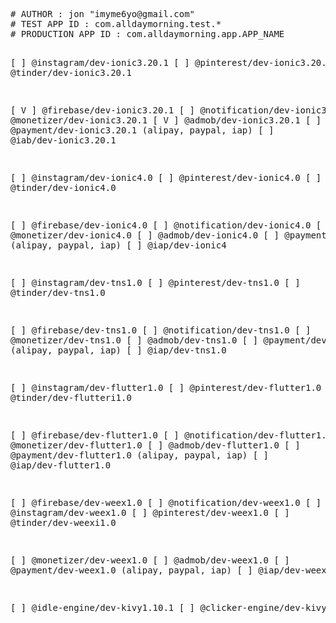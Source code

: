 <pre/>
# AUTHOR : jon "imyme6yo@gmail.com"  
# TEST APP ID : com.alldaymorning.test.*  
# PRODUCTION APP ID : com.alldaymorning.app.APP_NAME  
  
[   ] @instagram/dev-ionic3.20.1
[   ] @pinterest/dev-ionic3.20.1
[   ] @tinder/dev-ionic3.20.1
  
[ V ] @firebase/dev-ionic3.20.1
[   ] @notification/dev-ionic3.20.1
[   ] @monetizer/dev-ionic3.20.1
[ V ] @admob/dev-ionic3.20.1
[   ] @payment/dev-ionic3.20.1 (alipay, paypal, iap)
[   ] @iab/dev-ionic3.20.1
  
[   ] @instagram/dev-ionic4.0
[   ] @pinterest/dev-ionic4.0
[   ] @tinder/dev-ionic4.0
  
[   ] @firebase/dev-ionic4.0
[   ] @notification/dev-ionic4.0
[   ] @monetizer/dev-ionic4.0
[   ] @admob/dev-ionic4.0
[   ] @payment/dev-ionic4 (alipay, paypal, iap)
[   ] @iap/dev-ionic4
  
[   ] @instagram/dev-tns1.0
[   ] @pinterest/dev-tns1.0
[   ] @tinder/dev-tns1.0
  
[   ] @firebase/dev-tns1.0
[   ] @notification/dev-tns1.0
[   ] @monetizer/dev-tns1.0
[   ] @admob/dev-tns1.0
[   ] @payment/dev-tns1.0 (alipay, paypal, iap)
[   ] @iap/dev-tns1.0
  
[   ] @instagram/dev-flutter1.0
[   ] @pinterest/dev-flutter1.0
[   ] @tinder/dev-flutteri1.0
  
[   ] @firebase/dev-flutter1.0
[   ] @notification/dev-flutter1.0
[   ] @monetizer/dev-flutter1.0
[   ] @admob/dev-flutter1.0
[   ] @payment/dev-flutter1.0 (alipay, paypal, iap)
[   ] @iap/dev-flutter1.0
  
[   ] @firebase/dev-weex1.0
[   ] @notification/dev-weex1.0
[   ] @instagram/dev-weex1.0
[   ] @pinterest/dev-weex1.0
[   ] @tinder/dev-weexi1.0
  
[   ] @monetizer/dev-weex1.0
[   ] @admob/dev-weex1.0
[   ] @payment/dev-weex1.0 (alipay, paypal, iap)
[   ] @iap/dev-weex1.0
  
[   ] @idle-engine/dev-kivy1.10.1
[   ] @clicker-engine/dev-kivy1.10.1
</pre>

